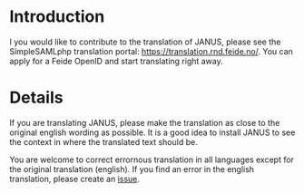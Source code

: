 # Introduction #

I you would like to contribute to the translation of JANUS, please see the SimpleSAMLphp translation portal: https://translation.rnd.feide.no/. You can apply for a Feide OpenID and start translating right away.

# Details #

If you are translating JANUS, please make the translation as close to the original english wording as possible. It is a good idea to install JANUS to see the context in where the translated text should be.

You are welcome to correct errornous translation in all languages except for the original translation (english). If you find an error in the english translation, please create an [issue](http://code.google.com/p/janus-ssp/issues/entry).